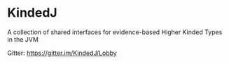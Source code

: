 # KindedJ
A collection of shared interfaces for evidence-based Higher Kinded Types in the JVM

Gitter: https://gitter.im/KindedJ/Lobby
